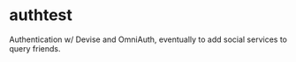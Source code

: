 authtest
========

Authentication w/ Devise and OmniAuth, eventually to add social services to query friends.
